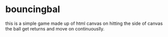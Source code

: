 # bouncingbal
this is a simple game made up of html canvas on hitting the side of canvas the ball get returns and move on continuouslly.
